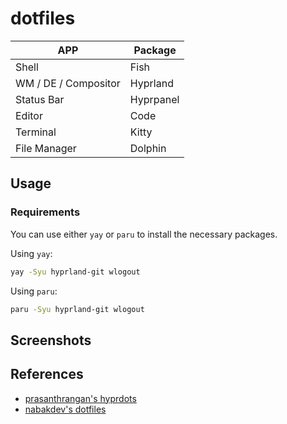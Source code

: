 # dotfiles

| APP | Package |
| --- | ------- |
| Shell | Fish |
| WM / DE / Compositor | Hyprland |
| Status Bar | Hyprpanel |
| Editor | Code |
| Terminal | Kitty |
| File Manager | Dolphin |

<!-- Take a look at Ranger e Neovim --->

## Usage
### Requirements
You can use either `yay` or `paru` to install the necessary packages.

Using `yay`:
```bash
yay -Syu hyprland-git wlogout
```

Using `paru`:
```bash
paru -Syu hyprland-git wlogout
```
## Screenshots

## References
- [prasanthrangan's hyprdots](https://github.com/prasanthrangan/hyprdots)
- [nabakdev's dotfiles](https://github.com/nabakdev/dotfiles)